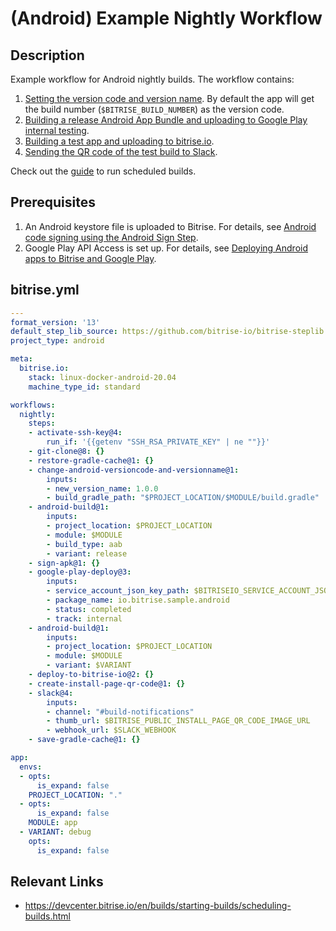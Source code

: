 # (Android) Example Nightly Workflow

## Description

Example workflow for Android nightly builds. The workflow contains:

1. [Setting the version code and version name](https://www.bitrise.io/integrations/steps/change-android-versioncode-and-versionname). By default the app will get the build number (`$BITRISE_BUILD_NUMBER`) as the version code.
2. [Building a release Android App Bundle and uploading to Google Play internal testing](/recipes/android-deploy-to-google-play.md).
3. [Building a test app and uploading to bitrise.io](/recipes/android-deploy-to-bitrise.md).
4. [Sending the QR code of the test build to Slack](/recipes/slack-send-qr-code.md).

Check out the [guide](https://devcenter.bitrise.io/en/builds/starting-builds/scheduling-builds.html) to run scheduled builds.

## Prerequisites

1. An Android keystore file is uploaded to Bitrise. For details, see [Android code signing using the Android Sign Step](https://devcenter.bitrise.io/en/code-signing/android-code-signing/android-code-signing-using-the-android-sign-step.html).
2. Google Play API Access is set up. For details, see [Deploying Android apps to Bitrise and Google Play](https://devcenter.bitrise.io/en/deploying/android-deployment/deploying-android-apps-to-bitrise-and-google-play.html#setting-up-google-play-api-access).

## bitrise.yml

```yaml
---
format_version: '13'
default_step_lib_source: https://github.com/bitrise-io/bitrise-steplib.git
project_type: android

meta:
  bitrise.io:
    stack: linux-docker-android-20.04
    machine_type_id: standard

workflows:
  nightly:
    steps:
    - activate-ssh-key@4:
        run_if: '{{getenv "SSH_RSA_PRIVATE_KEY" | ne ""}}'
    - git-clone@8: {}
    - restore-gradle-cache@1: {}
    - change-android-versioncode-and-versionname@1:
        inputs:
        - new_version_name: 1.0.0
        - build_gradle_path: "$PROJECT_LOCATION/$MODULE/build.gradle"
    - android-build@1:
        inputs:
        - project_location: $PROJECT_LOCATION
        - module: $MODULE
        - build_type: aab
        - variant: release
    - sign-apk@1: {}
    - google-play-deploy@3:
        inputs:
        - service_account_json_key_path: $BITRISEIO_SERVICE_ACCOUNT_JSON_KEY_URL
        - package_name: io.bitrise.sample.android
        - status: completed
        - track: internal
    - android-build@1:
        inputs:
        - project_location: $PROJECT_LOCATION
        - module: $MODULE
        - variant: $VARIANT
    - deploy-to-bitrise-io@2: {}
    - create-install-page-qr-code@1: {}
    - slack@4:
        inputs:
        - channel: "#build-notifications"
        - thumb_url: $BITRISE_PUBLIC_INSTALL_PAGE_QR_CODE_IMAGE_URL
        - webhook_url: $SLACK_WEBHOOK
    - save-gradle-cache@1: {}

app:
  envs:
  - opts:
      is_expand: false
    PROJECT_LOCATION: "."
  - opts:
      is_expand: false
    MODULE: app
  - VARIANT: debug
    opts:
      is_expand: false
```

## Relevant Links

* https://devcenter.bitrise.io/en/builds/starting-builds/scheduling-builds.html
